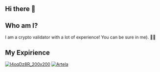 ## Hi there 👋

## Who am I?

I am a crypto validator with a lot of experience! You can be sure in me). 🙋‍♀️

## My Expirience

[![l4oqDz8R_200x200](https://github.com/user-attachments/assets/0f43b91f-3d39-447c-a496-4b394ee5efc2)](https://lava.explorers.guru/validator/lava@valoper1yeq30jsdzc06yjjf7fpmfql2cuur84l2k7r7n9)
[![Artela](https://github.com/user-attachments/assets/379f1aca-3df7-4a7d-8e92-4da63f0704ea)](https://testnet.artela.explorers.guru/validator/artvaloper1ycwkeu5qltcrm5t54vqqu2hes5dlz67ewt36h6)

